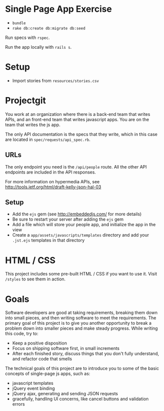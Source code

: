 # Single Page App Exercise

* `bundle`
* `rake db:create db:migrate db:seed`

Run specs with `rspec`.

Run the app locally with `rails s`.

# Setup

* Import stories from `resources/stories.csv`

# Projectgit

You work at an organization where there is a back-end team that writes APIs, and an front-end team that writes 
javascript apps.  You are on the team that writes the js app.
 
The only API documentation is the specs that they write, which in this case are located in `spec/requests/api_spec.rb`.

## URLs

The only endpoint you need is the `/api/people` route.  All the other API endpoints are included in the API responses.

For more information on hypermedia APIs, see http://tools.ietf.org/html/draft-kelly-json-hal-03

## Setup

* Add the `ejs` gem (see http://embeddedjs.com/ for more details)
* Be sure to restart your server after adding the `ejs` gem
* Add a file which will store your people app, and initialize the app in the view
* Create a `app/assets/javascripts/templates` directory and add your `.jst.ejs` templates in that directory

# HTML / CSS

This project includes some pre-built HTML / CSS if you want to use it.  Visit `/styles` to see them in action.

# Goals

Software developers are good at taking requirements, breaking them down into small pieces, and then writing software
 to meet the requirements.  The primary goal of this project is to give you another opportunity to break a problem
 down into smaller pieces and make steady progress.  While writing this code, try to:
 
* Keep a positive disposition
* Focus on shipping software first, in small increments
* After each finished story, discuss things that you don't fully understand, and refactor code that smells

The technical goals of this project are to introduce you to some of the basic concepts of single-page js apps, such as:

* javascript templates
* jQuery event binding
* jQuery ajax, generating and sending JSON requests
* gracefully, handling UI concerns, like cancel buttons and validation errors
